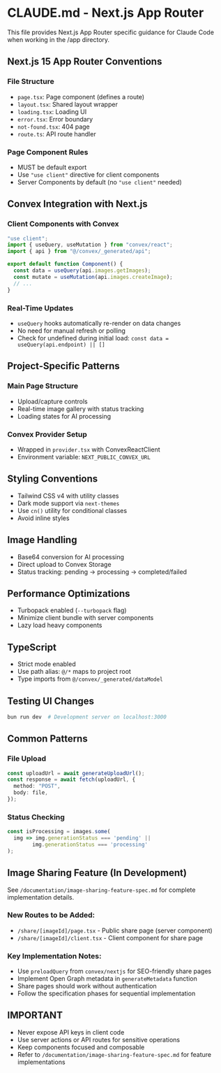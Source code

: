 # CLAUDE.md - Next.js App Router

This file provides Next.js App Router specific guidance for Claude Code when working in the /app directory.

## Next.js 15 App Router Conventions

### File Structure
- `page.tsx`: Page component (defines a route)
- `layout.tsx`: Shared layout wrapper
- `loading.tsx`: Loading UI
- `error.tsx`: Error boundary
- `not-found.tsx`: 404 page
- `route.ts`: API route handler

### Page Component Rules
- MUST be default export
- Use `"use client"` directive for client components
- Server Components by default (no `"use client"` needed)

## Convex Integration with Next.js

### Client Components with Convex
```typescript
"use client";
import { useQuery, useMutation } from "convex/react";
import { api } from "@/convex/_generated/api";

export default function Component() {
  const data = useQuery(api.images.getImages);
  const mutate = useMutation(api.images.createImage);
  // ...
}
```

### Real-Time Updates
- `useQuery` hooks automatically re-render on data changes
- No need for manual refresh or polling
- Check for undefined during initial load: `const data = useQuery(api.endpoint) || []`

## Project-Specific Patterns

### Main Page Structure
- Upload/capture controls
- Real-time image gallery with status tracking
- Loading states for AI processing

### Convex Provider Setup
- Wrapped in `provider.tsx` with ConvexReactClient
- Environment variable: `NEXT_PUBLIC_CONVEX_URL`

## Styling Conventions
- Tailwind CSS v4 with utility classes
- Dark mode support via `next-themes`
- Use `cn()` utility for conditional classes
- Avoid inline styles

## Image Handling
- Base64 conversion for AI processing
- Direct upload to Convex Storage
- Status tracking: pending → processing → completed/failed

## Performance Optimizations
- Turbopack enabled (`--turbopack` flag)
- Minimize client bundle with server components
- Lazy load heavy components

## TypeScript
- Strict mode enabled
- Use path alias: `@/*` maps to project root
- Type imports from `@/convex/_generated/dataModel`

## Testing UI Changes
```bash
bun run dev  # Development server on localhost:3000
```

## Common Patterns

### File Upload
```typescript
const uploadUrl = await generateUploadUrl();
const response = await fetch(uploadUrl, {
  method: "POST",
  body: file,
});
```

### Status Checking
```typescript
const isProcessing = images.some(
  img => img.generationStatus === 'pending' || 
        img.generationStatus === 'processing'
);
```

## Image Sharing Feature (In Development)
See `/documentation/image-sharing-feature-spec.md` for complete implementation details.

### New Routes to be Added:
- `/share/[imageId]/page.tsx` - Public share page (server component)
- `/share/[imageId]/client.tsx` - Client component for share page

### Key Implementation Notes:
- Use `preloadQuery` from `convex/nextjs` for SEO-friendly share pages
- Implement Open Graph metadata in `generateMetadata` function
- Share pages should work without authentication
- Follow the specification phases for sequential implementation

## IMPORTANT
- Never expose API keys in client code
- Use server actions or API routes for sensitive operations
- Keep components focused and composable
- Refer to `/documentation/image-sharing-feature-spec.md` for feature implementations